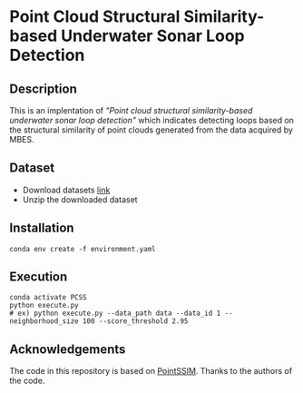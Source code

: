 # Point Cloud Structural Similarity-based Underwater Sonar Loop Detection

## Description
This is an implentation of *"Point cloud structural similarity-based underwater sonar loop detection"* which indicates detecting loops based on the structural similarity of point clouds generated from the data acquired by MBES.

## Dataset
- Download datasets [link](https://drive.google.com/drive/folders/1MV_GaNRxmcbjUQT7r6kNH1NtUX6jMK07?usp=sharing)
- Unzip the downloaded dataset

## Installation
```
conda env create -f environment.yaml
```

## Execution
```
conda activate PCSS
python execute.py
# ex) python execute.py --data_path data --data_id 1 --neighborhood_size 100 --score_threshold 2.95
```

## Acknowledgements
The code in this repository is based on [PointSSIM](https://github.com/mmspg/pointssim). Thanks to the authors of the code.
